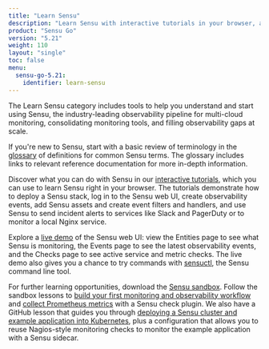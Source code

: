 ```yaml
---
title: "Learn Sensu"
description: "Learn Sensu with interactive tutorials in your browser, a live demo, a sandbox for building your first observability workflow, and more."
product: "Sensu Go"
version: "5.21"
weight: 110
layout: "single"
toc: false
menu:
  sensu-go-5.21:
    identifier: learn-sensu
---
```


The Learn Sensu category includes tools to help you understand and start using Sensu, the industry-leading observability pipeline for multi-cloud monitoring, consolidating monitoring tools, and filling observability gaps at scale.

If you're new to Sensu, start with a basic review of terminology in the [glossary][1] of definitions for common Sensu terms.
The glossary includes links to relevant reference documentation for more in-depth information.

Discover what you can do with Sensu in our [interactive tutorials][2], which you can use to learn Sensu right in your browser.
The tutorials demonstrate how to deploy a Sensu stack, log in to the Sensu web UI, create observability events, add Sensu assets and create event filters and handlers, and use Sensu to send incident alerts to services like Slack and PagerDuty or to monitor a local Nginx service.

Explore a [live demo][3] of the Sensu web UI: view the Entities page to see what Sensu is monitoring, the Events page to see the latest observability events, and the Checks page to see active service and metric checks.
The live demo also gives you a chance to try commands with [sensuctl][8], the Sensu command line tool.

For further learning opportunities, download the [Sensu sandbox][4].
Follow the sandbox lessons to [build your first monitoring and observability workflow][5] and [collect Prometheus metrics][6] with a Sensu check plugin.
We also have a GitHub lesson that guides you through [deploying a Sensu cluster and example application into Kubernetes][7], plus a configuration that allows you to reuse Nagios-style monitoring checks to monitor the example application with a Sensu sidecar.


[1]: glossary/
[2]: interactive-tutorials/
[3]: demo/
[4]: sandbox/
[5]: learn-sensu-sandbox/
[6]: prometheus-metrics/
[7]: https://github.com/sensu/sensu-k8s-quick-start#getting-started-with-sensu-go-on-kubernetes
[8]: ../sensuctl/
